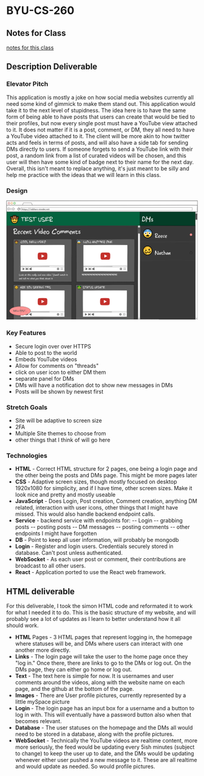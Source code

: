 # BYU-CS-260
## Notes for Class

[notes for this class](/notes.md)
## Description Deliverable
### Elevator Pitch
This application is mostly a joke on how social media websites currently all need some kind of gimmick to make them stand out. This application would take it to the next level of stupidness. The idea here is to have the same form of being able to have posts that users can create that would be tied to their profiles, but now every single post must have a YouTube view attached to it. It does not matter if it is a post, comment, or DM, they all need to have a YouTube video attached to it. The client will be more akin to how twitter acts and feels in terms of posts, and will also have a side tab for sending DMs directly to users. If someone forgets to send a YouTube link with their post, a random link from a list of curated videos will be chosen, and this user will then have some kind of badge next to their name for the next day. Overall, this isn't meant to replace anything, it's just meant to be silly and help me practice with the ideas that we will learn in this class.
### Design
![name of image](/Images/a.png)
### Key Features
 - Secure login over over HTTPS
 - Able to post to the world
 - Embeds YouTube videos
 - Allow for comments on "threads"
 - click on user icon to either DM them
 - separate panel for DMs
 - DMs will have a notification dot to show new messages in DMs
 - Posts will be shown by newest first
### Stretch Goals
 - Site will be adaptive to screen size
 - 2FA
 - Multiple Site themes to choose from
 - other things that I think of will go here
### Technologies
- **HTML** - Correct HTML structure for 2 pages, one being a login page and the other being the posts and DMs page. This might be more pages later
- **CSS** - Adaptive screen sizes, though mostly focused on desktop 1920x1080 for simplicity, and if I have time, other screen sizes. Make it look nice and pretty and mostly useable
- **JavaScript** - Does Login, Post creation, Comment creation, anything DM related, interaction with user icons, other things that I might have missed. This would also handle backend endpoint calls.
- **Service** - backend service with endpoints for:
-- Login
-- grabbing posts
-- posting posts
-- DM messages
-- posting comments
-- other endpoints I might have forgotten
- **DB** - Point to keep all user information, will probably be mongodb
- **Login** - Register and login users. Credentials securely stored in database. Can't post unless authenticated.
- **WebSocket** - As each user post or comment, their contributions are broadcast to all other users.
- **React** - Application ported to use the React web framework.
## HTML deliverable
For this deliverable, I took the simon HTML code and reformated it to work for what I needed it to do. This is the basic structure of my website, and will probably see a lot of updates as I learn to better understand how it all should work.
- **HTML** Pages - 3 HTML pages that represent logging in, the homepage where statuses will be, and DMs where users can interact with one another more directly.
- **Links** - The login page will take the user to the home page once they "log in." Once there, there are links to go to the DMs or log out. On the DMs page, they can either go home or log out.
- **Text** - The text here is simple for now. It is usernames and user comments around the videos, along with the website name on each page, and the github at the bottom of the page.
- **Images** - There are User profile pictures, currently represented by a little mySpace picture
- **Login** - The login page has an input box for a username and a button to log in with. This will eventually have a password button also when that becomes relevant.
- **Database** - The user statuses on the homepage and the DMs all would need to be stored in a database, along with the profile pictures.
- **WebSocket** - Technically the YouTube videos are realtime content, more more seriously, the feed would be updating every 5ish minutes (subject to change) to keep the user up to date, and the DMs would be updating whenever either user pushed a new message to it. These are all realtime and would update as needed. So would profile pictures.